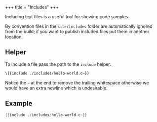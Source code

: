 +++
title = "Includes"
+++

Including text files is a useful tool for showing code samples.

By convention files in the `site/includes` folder are automatically ignored from the build; if you want to publish included files put them in another location.

## Helper

To include a file pass the path to the `include` helper:

```handlebars
\{{include ./includes/hello-world.c~}}
```

Notice the `~` at the end to remove the trailing whitespace otherwise we would have an extra newline which is undesirable.

## Example

```c
{{include ./includes/hello-world.c~}}
```

